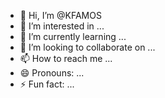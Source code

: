 - 👋 Hi, I’m @KFAMOS
- 👀 I’m interested in ...
- 🌱 I’m currently learning ...
- 💞️ I’m looking to collaborate on ...
- 📫 How to reach me ...
- 😄 Pronouns: ...
- ⚡ Fun fact: ...

<!---
KFAMOS/KFAMOS is a ✨ special ✨ repository because its `README.md` (this file) appears on your GitHub profile.
You can click the Preview link to take a look at your changes.
--->
